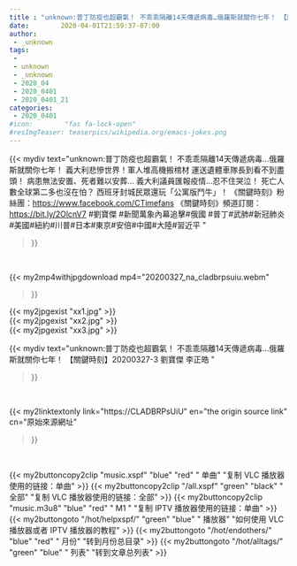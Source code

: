 ```yaml
---
title : "unknown:普丁防疫也超霸氣！ 不乖乖隔離14天傳遞病毒…俄羅斯就關你七年！ 【關鍵時刻】20200327-3 劉寶傑 李正皓 "
date:        2020-04-01T21:59:37-07:00
author:
 - _unknown
tags:
 - 
 - unknown
 - _unknown
 - 2020_04
 - 2020_0401
 - 2020_0401_21
categories:
 - 2020_0401
#icon:        "fas fa-lock-open"
#resImgTeaser: teaserpics/wikipedia.org/emacs-jokes.png
---
```







{{< mydiv text="unknown:普丁防疫也超霸氣！ 不乖乖隔離14天傳遞病毒…俄羅斯就關你七年！ 義大利悲慘世界！軍人堆高機搬棺材 運送遺體車隊長到看不到盡頭！ 病患無法安置、死者難以安葬… 義大利議員匯報疫情…忍不住哭泣！ 死亡人數全球第二多也沒在怕？ 西班牙封城民眾還玩「公寓版鬥牛」！  《關鍵時刻》粉絲團：https://www.facebook.com/CTimefans 《關鍵時刻》頻道訂閱：https://bit.ly/2OlcnV7  #劉寶傑 #新聞萬象內幕追擊#俄國 #普丁#武肺#新冠肺炎#美國#紐約#川普#日本#東京#安倍#中國#大陸#習近平 "
>}}
<br>


{{< my2mp4withjpgdownload mp4="20200327_na_cladbrpsuiu.webm"
>}}

{{< my2jpgexist "xx1.jpg" >}}<br>
{{< my2jpgexist "xx2.jpg" >}}<br>
{{< my2jpgexist "xx3.jpg" >}}<br>



{{< mydiv text="unknown:普丁防疫也超霸氣！ 不乖乖隔離14天傳遞病毒…俄羅斯就關你七年！ 【關鍵時刻】20200327-3 劉寶傑 李正皓 "
>}}
<br>

{{< my2linktextonly link="https://CLADBRPsUiU"
en="the origin source link" cn="原始來源網址"
>}}


<br>


{{< my2buttoncopy2clip "music.xspf"        "blue"   "red"    " 单曲"  "复制 VLC 播放器使用的链接：单曲" >}} {{< my2buttoncopy2clip "/all.xspf"         "green"  "black"  " 全部"  "复制 VLC 播放器使用的链接：全部" >}} {{< my2buttoncopy2clip "music.m3u8"        "blue"   "red"    " M1 "    "复制 IPTV 播放器使用的链接：单曲" >}} {{< my2buttongoto      "/hot/helpxspf/"    "green"  "blue"   " 播放器" "如何使用 VLC 播放器或者 IPTV 播放器的教程" >}} {{< my2buttongoto      "/hot/endothers/"   "blue"   "red"    " 月份"   "转到月份总目录" >}} {{< my2buttongoto      "/hot/alltags/"     "green"  "blue"   " 列表"   "转到文章总列表" >}} 
